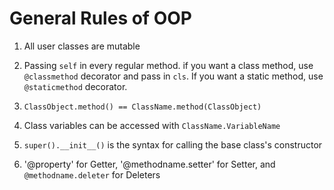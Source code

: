 # General Rules of OOP
1. All user classes are mutable

1. Passing `self` in every regular method. if you want a class method, use `@classmethod` decorator and pass in `cls`. If you want a static method, use `@staticmethod` decorator.

1. `ClassObject.method() == ClassName.method(ClassObject)`

1. Class variables can be accessed with `ClassName.VariableName`

1. `super().__init__()` is the syntax for calling the base class's constructor

1. '@property' for Getter, '@methodname.setter' for Setter, and `@methodname.deleter` for Deleters